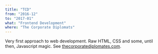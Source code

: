 ```yaml
---
title: "TCD"
from: "2016-12"
to: "2017-01"
what: "Frontend Development"
where: "The Corporate Diplomats"
---
```


Very first approach to web development. Raw HTML, CSS and some, until then, Javascript magic. See [thecorporatediplomates.com](http://thecorporatediplomats.com).
